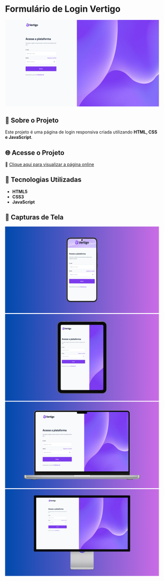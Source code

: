 # Formulário de Login Vertigo

![Preview](assets/captures/Captura%20de%20tela.png)

## 📌 Sobre o Projeto
Este projeto é uma página de login responsiva criada utilizando **HTML, CSS e JavaScript**.

## 🌐 Acesse o Projeto
🔗 [Clique aqui para visualizar a página online](https://higorantonio.github.io/vertigo-login-page/)

## 🚀 Tecnologias Utilizadas
- **HTML5**
- **CSS3**
- **JavaScript**

## 📸 Capturas de Tela

![Smartphone](assets/captures/Vertigo%20Login%20Page%20-%20Mockup%20Smartphone.png)
![Tablet](assets/captures/Vertigo%20Login%20Page%20-%20Mockup%20Tablet.png)
![Laptop](assets/captures/Vertigo%20Login%20Page%20-%20Mockup%20Laptop.png)
![Desktop](assets/captures/Vertigo%20Login%20Page%20-%20Mockup%20Monitor.png)

